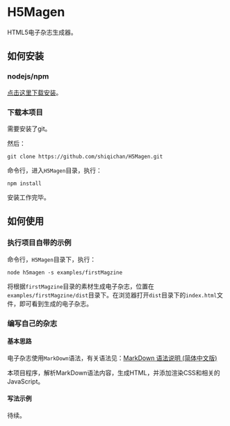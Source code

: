 # H5Magen
HTML5电子杂志生成器。

## 如何安装

### nodejs/npm

[点击这里下载安装](http://nodejs.org/download/)。

### 下载本项目

需要安装了git。

然后：

```
git clone https://github.com/shiqichan/H5Magen.git
```

命令行，进入`H5Magen`目录，执行：

```
npm install
```

安装工作完毕。

## 如何使用

### 执行项目自带的示例

命令行，`H5Magen`目录下，执行：

```
node h5magen -s examples/firstMagzine
```

将根据`firstMagzine`目录的素材生成电子杂志，位置在`examples/firstMagzine/dist`目录下。在浏览器打开`dist`目录下的`index.html`文件，即可看到生成的电子杂志。

### 编写自己的杂志

#### 基本思路

电子杂志使用`MarkDown`语法，有关语法见：[MarkDown 语法说明 (简体中文版)](http://wowubuntu.com/markdown/)

本项目程序，解析MarkDown语法内容，生成HTML，并添加渲染CSS和相关的JavaScript。

#### 写法示例

待续。

